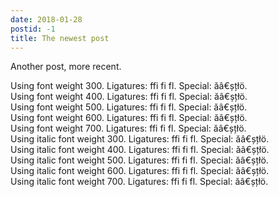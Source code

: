 ```yaml
---
date: 2018-01-28
postid: -1
title: The newest post
---
```


Another post, more recent.

<div class="mm-300">Using font weight 300. Ligatures: ffi fi fl. Special: ăâ€șțłö.</div>
<div class="mm-400">Using font weight 400. Ligatures: ffi fi fl. Special: ăâ€șțłö.</div>
<div class="mm-500">Using font weight 500. Ligatures: ffi fi fl. Special: ăâ€șțłö.</div>
<div class="mm-600">Using font weight 600. Ligatures: ffi fi fl. Special: ăâ€șțłö.</div>
<div class="mm-700">Using font weight 700. Ligatures: ffi fi fl. Special: ăâ€șțłö.</div>
<div class="mm-300 mm-italic">Using italic font weight 300. Ligatures: ffi fi fl. Special: ăâ€șțłö.</div>
<div class="mm-400 mm-italic">Using italic font weight 400. Ligatures: ffi fi fl. Special: ăâ€șțłö.</div>
<div class="mm-500 mm-italic">Using italic font weight 500. Ligatures: ffi fi fl. Special: ăâ€șțłö.</div>
<div class="mm-600 mm-italic">Using italic font weight 600. Ligatures: ffi fi fl. Special: ăâ€șțłö.</div>
<div class="mm-700 mm-italic">Using italic font weight 700. Ligatures: ffi fi fl. Special: ăâ€șțłö.</div>
